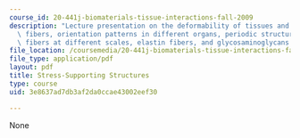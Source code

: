 ```yaml
---
course_id: 20-441j-biomaterials-tissue-interactions-fall-2009
description: "Lecture presentation on the deformability of tissues and organs, collagen\
  \ fibers, orientation patterns in different organs, periodic structure of \r\ncrystalline\
  \ fibers at different scales, elastin fibers, and glycosaminoglycans (GAGs)."
file_location: /coursemedia/20-441j-biomaterials-tissue-interactions-fall-2009/3e8637ad7db3af2da0ccae43002eef30_MIT20_441JF09_lec05b_iy.pdf
file_type: application/pdf
layout: pdf
title: Stress-Supporting Structures
type: course
uid: 3e8637ad7db3af2da0ccae43002eef30

---
```

None